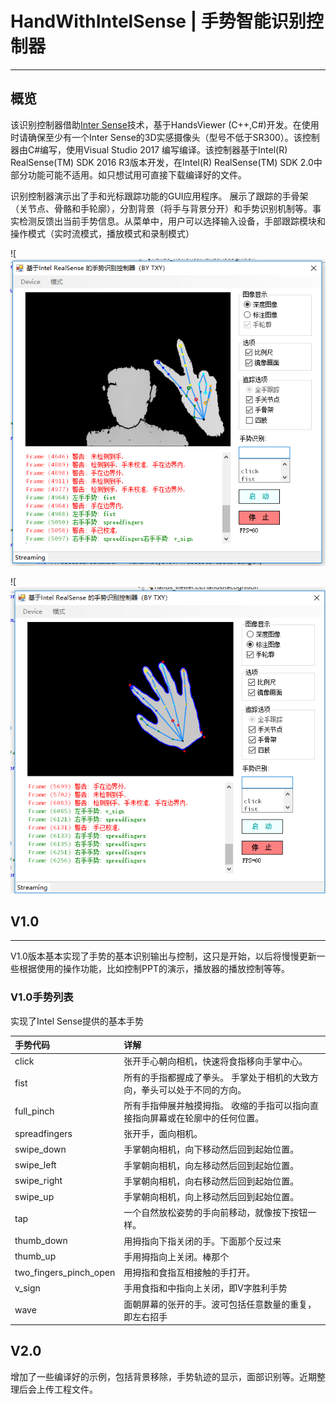 # HandWithIntelSense | 手势智能识别控制器
---
## 概览
该识别控制器借助[Inter Sense](https://github.com/IntelRealSense)技术，基于HandsViewer (C++,C#)开发。在使用时请确保至少有一个Inter Sense的3D实感摄像头（型号不低于SR300）。该控制器由C#编写，使用Visual Studio 2017 编写编译。该控制器基于Intel(R) RealSense(TM) SDK 2016 R3版本开发，在Intel(R) RealSense(TM) SDK  2.0中部分功能可能不适用。如只想试用可直接下载编译好的文件。

识别控制器演示出了手和光标跟踪功能的GUI应用程序。 展示了跟踪的手骨架（关节点、骨骼和手轮廓），分割背景（将手与背景分开）和手势识别机制等。事实检测反馈出当前手势信息。从菜单中，用户可以选择输入设备，手部跟踪模块和操作模式（实时流模式，播放模式和录制模式）

![![图示](https://raw.githubusercontent.com/BYFOR/HandWithIntelSense/master/markdown/HandWithIntelSense%20(1).png)


![![图示](https://raw.githubusercontent.com/BYFOR/HandWithIntelSense/master/markdown/HandWithIntelSense%20(2).png)


## V1.0
---
V1.0版本基本实现了手势的基本识别输出与控制，这只是开始，以后将慢慢更新一些根据使用的操作功能，比如控制PPT的演示，播放器的播放控制等等。

### V1.0手势列表

实现了Intel Sense提供的基本手势

| 手势代码 | 详解 |
| :-------  | :------- | 
|click        | 张开手心朝向相机，快速将食指移向手掌中心。 |  
|fist            |所有的手指都握成了拳头。 手掌处于相机的大致方向，拳头可以处于不同的方向。|
|full_pinch|所有手指伸展并触摸拇指。 收缩的手指可以指向直接指向屏幕或在轮廓中的任何位置。|
|spreadfingers|张开手，面向相机。|
|swipe_down|手掌朝向相机，向下移动然后回到起始位置。|
|swipe_left| 手掌朝向相机，向左移动然后回到起始位置。|
|swipe_right| 手掌朝向相机，向右移动然后回到起始位置。|
|swipe_up|手掌朝向相机，向上移动然后回到起始位置。|
|tap|一个自然放松姿势的手向前移动，就像按下按钮一样。|
|thumb_down|用拇指向下指关闭的手。下面那个反过来|
|thumb_up| 手用拇指向上关闭。棒那个|
|two_fingers_pinch_open|用拇指和食指互相接触的手打开。|
|v_sign|手用食指和中指向上关闭，即V字胜利手势|
|wave|面朝屏幕的张开的手。波可包括任意数量的重复，即左右招手|

## V2.0
增加了一些编译好的示例，包括背景移除，手势轨迹的显示，面部识别等。近期整理后会上传工程文件。



